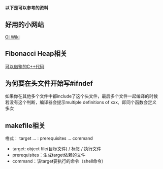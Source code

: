 **以下是可以参考的资料**
## 好用的小网站
[OI Wiki](http://oi-wiki.com/)

## Fibonacci Heap相关
[可以借鉴的C++代码](https://www.cnblogs.com/skywang12345/p/3659069.html)

## 为何要在头文件开始写#ifndef
如果你在其他多个文件中都include了这个头文件，最后多个文件一起编译的时候若没有这个判断，编译器会提示multiple definitions of xxx，即同个函数会定义多次

## makefile相关
格式：
target ... : prerequisites ...
        command
- target: object file(目标文件) / 标签 / 执行文件
- prerequisites：生成target依赖的文件
- command：该target要执行的命令（shell命令）
